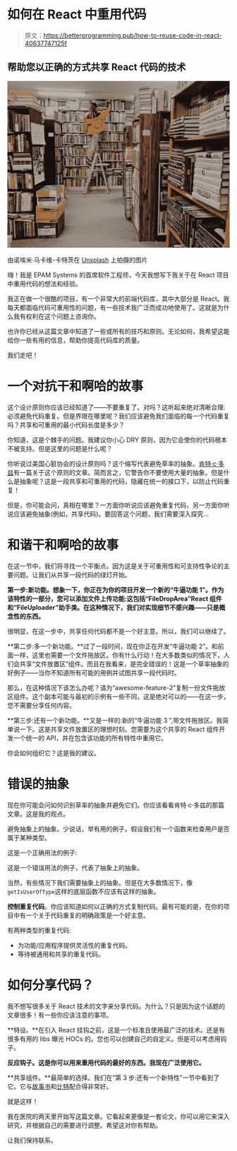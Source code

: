 # 如何在 React 中重用代码

> 原文：<https://betterprogramming.pub/how-to-reuse-code-in-react-40637747125f>

## 帮助您以正确的方式共享 React 代码的技术

![](img/abca9a3b929dec37960098abc2e0efe7.png)

由诺埃米·马卡维-卡特茨在 [Unsplash](https://unsplash.com/photos/Zsiuja6HQCU) 上拍摄的图片

嗨！我是 EPAM Systems 的首席软件工程师，今天我想写下我关于在 React 项目中重用代码的想法和经验。

我正在做一个很酷的项目，有一个非常大的前端代码库，其中大部分是 React。我每天都面临代码可重用性的问题，有一些技术我广泛而成功地使用了。这就是为什么我有权利在这个问题上咨询你。

也许你已经从这篇文章中知道了一些或所有的技巧和原则。无论如何，我希望这能给你一些有用的信息，帮助你提高代码库的质量。

我们走吧！

# 一个对抗干和啊哈的故事

这个设计原则你应该已经知道了——不要重复了。对吗？这听起来绝对清晰合理:必须避免代码重复。但是界限在哪里呢？我们应该避免我们面临的每一个代码重复吗？共享和可重用的最小代码长度是多少？

你知道，这是个棘手的问题。我建议你小心 DRY 原则，因为它会使你的代码根本不被支持。但是这里的问题是什么呢？

你听说过美国心脏协会的设计原则吗？这个缩写代表避免草率的抽象。[肯特·c·多兹](https://kentcdodds.com/blog/aha-programming)有一篇关于这个原则的文章。简而言之，它警告你不要使用大量的抽象。但是什么是抽象呢？这是一段共享和可重用的代码，隐藏在统一的接口下，以防止代码重复！

但是，你可能会问，真相在哪里？一方面你听说应该避免重复代码，另一方面你听说应该避免抽象(例如，共享代码)。要回答这个问题，我们需要深入探究…

# 和谐干和啊哈的故事

在这一节中，我们将寻找一个平衡点。因为这是关于可重用性和可支持性争论的主要问题。让我们从共享一段代码的绿灯开始。

**第一步:新功能。想象一下，你正在为你的项目开发一个新的“牛逼功能 1”。作为该特性的一部分，您可以添加文件上传功能:这包括“FileDropArea”React 组件和“FileUploader”助手类。在这种情况下，我们对实现细节不感兴趣——只是概念性的东西。**

很明显，在这一步中，共享任何代码都不是一个好主意。所以，我们可以继续了。

**第二步:多一个新功能。**过了一段时间，现在你正在开发“牛逼功能 2”。和前面一样，这里也需要一个文件拖放区。你有什么行动！在大多数类似的情况下，人们会共享“文件放置区”组件。而且在我看来，是完全错误的！这是一个草率抽象的好例子——当你不知道所有可能的用例并试图共享一段代码时。

那么，在这种情况下该怎么办呢？请为“awesome-feature-2”复制一份文件拖放区组件。这个副本可能与最初的示例有一些不同，这是绝对可以的——在这一步，您不需要分享任何内容。

**第三步:还有一个新功能。**又是一样的:新的“牛逼功能 3 ”,带文件拖放区。我简单说一下。这是共享文件放置区的理想时刻。您需要为这个共享的 React 组件开发一个统一的 API，并在包含该功能的所有特性中重用它。

你会如何组织它？这是我的建议。

# 错误的抽象

现在你可能会问如何识别草率的抽象并避免它们。你应该看看肯特·c·多兹的那篇文章。这是我的观点。

避免抽象上的抽象。少说话，举有用的例子。假设我们有一个函数来检查用户是否属于某种类型。

这是一个正确用法的例子:

这是一个错误用法的例子，代表了抽象上的抽象。

当然，有些情况下我们需要抽象上的抽象。但是在大多数情况下，像`getIsUserOfType`这样的底层函数不应该有这样的抽象。

**控制重复代码**。你应该知道如何以正确的方式复制代码。最有可能的是，在你的项目中有一个关于代码重复的明确政策是一个好主意。

有两种类型的重复代码:

*   为功能/应用程序提供灵活性的重复代码。
*   等待被通用和共享的重复代码。

# 如何分享代码？

我不想写很多关于 React 技术的文字来分享代码。为什么？只是因为这个话题的文章很多！有一些你应该注意的事项。

**特设。**在引入 React 挂钩之前，这是一个标准且使用最广泛的技术。还是有很多有用的 libs 曝光 HOCs 的。您也可以创建自己的自定义。但是可以考虑用钩子。

**反应钩子。这是你可以用来重用代码的最好的东西。我现在广泛使用它。**

**共享组件。**最简单的选择。我们在“第 3 步:还有一个新特性”一节中看到了它。它与[故事书](https://storybook.js.org/)和[比特](https://bit.dev/)配合得非常好。

就是这样！

我在医院的两天里开始写这篇文章。它看起来更像是一套论文，你可以用它来深入研究，并根据自己的需要进行调整。希望这对你有帮助。

让我们保持联系。